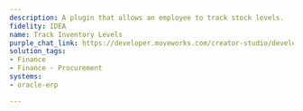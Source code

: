 ```yaml
---
description: A plugin that allows an employee to track stock levels.
fidelity: IDEA
name: Track Inventory Levels
purple_chat_link: https://developer.moveworks.com/creator-studio/developer-tools/purple-chat?purple_chat_v1=%7B%22messages%22%3A%5B%7B%22from%22%3A%22USER%22%2C%22text%22%3A%22%3Cp%3ECan+you+check+the+stock+levels+for+External+Keyboards%3F+We+have+some+new+hires+joining+so+want+to+make+sure+we+have+enough.+%3C%2Fp%3E%22%7D%2C%7B%22from%22%3A%22ANNOTATION%22%2C%22text%22%3A%22%3Cp%3EFetching+stock+levels+for+SKU+External+Keyboard+rom+Oracle+Fusion+ERP%3C%2Fp%3E%22%7D%2C%7B%22from%22%3A%22BOT%22%2C%22text%22%3A%22%3Cp%3EThe+current+stock+levels+for+External+Keyboard+%28SKU+12345%29+are+as+follows%3A%3C%2Fp%3E%22%2C%22cards%22%3A%5B%7B%22title%22%3A%22%3Cp%3EStock+Levels%3Cbr%3E%3C%2Fp%3E%22%2C%22text%22%3A%22%3Cp%3E%3Cb%3EWarehouse%3A+%3C%2Fb%3E+Central+Warehouse%3Cbr%3E%3Cb%3EAvailable%3A+%3C%2Fb%3E+150+units%3Cbr%3E%3Cb%3EReserved%3A+%3C%2Fb%3E+30+units%3Cbr%3E%3Cb%3ETotal%3A+%3C%2Fb%3E+180+units%3Cbr%3E%3C%2Fp%3E%22%7D%5D%7D%5D%2C%22settings%22%3A%7B%22colorStyle%22%3A%22LIGHT%22%2C%22startTime%22%3A%2211%3A43%2BAM%22%2C%22defaultPerson%22%3A%22GWEN%22%2C%22editable%22%3Atrue%2C%22botName%22%3A%22%22%2C%22botImageUrl%22%3A%22%22%7D%7D
solution_tags:
- Finance
- Finance - Procurement
systems:
- oracle-erp

---
```

